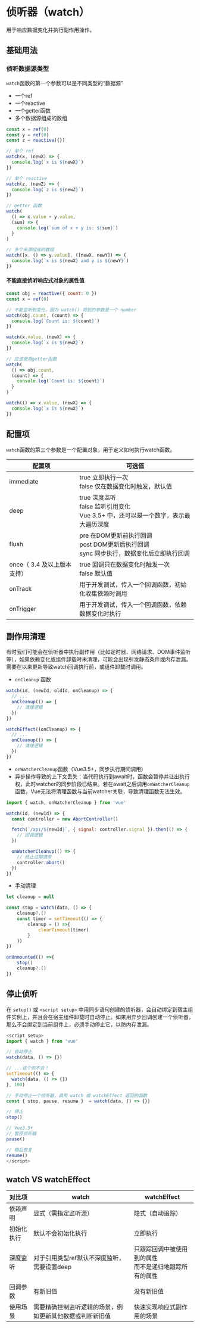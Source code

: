 # 侦听器（watch）

用于响应数据变化并执行副作用操作。

## 基础用法

### 侦听数据源类型

`watch`函数的第一个参数可以是不同类型的“数据源”

- 一个ref
- 一个reactive
- 一个getter函数
- 多个数据源组成的数组

``` javascript
const x = ref(0)
const y = ref(0)
const z = reactive({})

// 单个 ref
watch(x, (newX) => {
  console.log(`x is ${newX}`)
})

// 单个 reactive
watch(z, (newZ) => {
  console.log(`z is ${newZ}`)
})

// getter 函数
watch(
  () => x.value + y.value,
  (sum) => {
    console.log(`sum of x + y is: ${sum}`)
  }
)

// 多个来源组成的数组
watch([x, () => y.value], ([newX, newY]) => {
  console.log(`x is ${newX} and y is ${newY}`)
})
```

#### 不能直接侦听响应式对象的属性值

``` javascript
const obj = reactive({ count: 0 })
const x = ref(0)

// 不能监听到变化，因为 watch() 得到的参数是一个 number
watch(obj.count, (count) => {
  console.log(`Count is: ${count}`)
})

watch(x.value, (newX) => {
  console.log(`x is ${newX}`)
})

// 应该使用getter函数
watch(
  () => obj.count,
  (count) => {
    console.log(`Count is: ${count}`)
  }
)

watch(() => x.value, (newX) => {
  console.log(`x is ${newX}`)
})
```

## 配置项

`watch`函数的第三个参数是一个配置对象，用于定义如何执行watch函数。

| 配置项                      | 可选值                                                       |
| --------------------------- | ------------------------------------------------------------ |
| immediate                   | true 立即执行一次<br />false 仅在数据变化时触发，默认值      |
| deep                        | true 深度监听<br />false 监听引用变化<br />Vue 3.5+ 中，还可以是一个数字，表示最大遍历深度 |
| flush                       | pre 在DOM更新前执行回调<br />post DOM更新后执行回调<br />sync 同步执行，数据变化后立即执行回调 |
| once（ 3.4 及以上版本支持） | true 回调只在数据变化时触发一次<br />false 默认值            |
| onTrack                     | 用于开发调试，传入一个回调函数，初始化收集依赖时调用         |
| onTrigger                   | 用于开发调试，传入一个回调函数，依赖数据变化时执行           |

## 副作用清理

有时我们可能会在侦听器中执行副作用（比如定时器、网络请求、DOM事件监听等），如果依赖变化或组件卸载时未清理，可能会出现引发静态条件或内存泄漏。需要在以来更新导致watch回调执行前，或组件卸载时调用。

- `onCleanup` 函数

``` javascript
watch(id, (newId, oldId, onCleanup) => {
  // ...
  onCleanup(() => {
    // 清理逻辑
  })
})

watchEffect((onCleanup) => {
  // ...
  onCleanup(() => {
    // 清理逻辑
  })
})
```

- `onWatcherCleanup`函数（Vue3.5+，同步执行期间调用）
- 异步操作导致的上下文丢失：当代码执行到await时，函数会暂停并让出执行权，此时watcher的同步阶段已结束。若在await之后调用`onWatcherCleanup`函数，Vue无法将清理函数与当前watcher关联，导致清理函数无法生效。

``` javascript
import { watch, onWatcherCleanup } from 'vue'

watch(id, (newId) => {
  const controller = new AbortController()

  fetch(`/api/${newId}`, { signal: controller.signal }).then(() => {
    // 回调逻辑
  })

  onWatcherCleanup(() => {
    // 终止过期请求
    controller.abort()
  })
})
```

- 手动清理

``` javascript
let cleanup = null

const stop = watch(data, () => {
    cleanup?.()
    const timer = setTimeout(() => {
        cleanup = () =>{
            clearTimeout(timer)
        }
    })
})

onUnmounted(() =>{
    stop()
    cleanup?.()
})
```

## 停止侦听

在 `setup()` 或 `<script setup>` 中用同步语句创建的侦听器，会自动绑定到宿主组件实例上，并且会在宿主组件卸载时自动停止。如果用异步回调创建一个侦听器，那么不会绑定到当前组件上，必须手动停止它，以防内存泄漏。

``` javascript
<script setup>
import { watch } from 'vue'

// 自动停止
watch(data, () => {})

// ...这个则不会！
setTimeout(() => {
  watch(data, () => {})
}, 100)

// 手动停止一个侦听器，调用 watch 或 watchEffect 返回的函数
const { stop, pause, resume }  = watch(data, () => {})

// 停止
stop()

// Vue3.5+
// 暂停侦听器
pause()

// 稍后恢复
resume()
</script>
```

## watch VS watchEffect

| 对比项     | watch                                                    | watchEffect                                                |
| ---------- | -------------------------------------------------------- | ---------------------------------------------------------- |
| 依赖声明   | 显式（需指定监听源）                                     | 隐式（自动追踪）                                           |
| 初始化执行 | 默认不会初始化执行                                       | 立即执行                                                   |
| 深度监听   | 对于引用类型ref默认不深度监听，需要设置deep              | 只跟踪回调中被使用到的属性<br />而不是递归地跟踪所有的属性 |
| 回调参数   | 有新旧值                                                 | 没有新旧值                                                 |
| 使用场景   | 需要精确控制监听逻辑的场景，例如更新其他数据或判断新旧值 | 快速实现响应式副作用的场景                                 |

